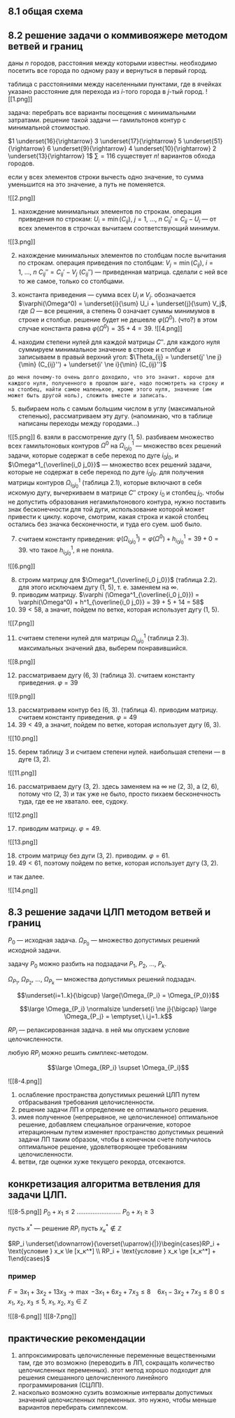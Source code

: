 ## 8.1 общая схема
## 8.2 решение задачи о коммивояжере методом ветвей и границ

даны $n$ городов, расстояния между которыми известны. необходимо посетить все города по одному разу и вернуться в первый город.

таблица с расстояниями между населенными пунктами, где в ячейках указано расстояние для перехода из $i$-того города в $j$-тый город.
![[1.png]]

задача: перебрать все варианты посещения с минимальными затратами.
решение такой задачи — гамильтонов контур с минимальной стоимостью. 

$1 \underset{16}{\rightarrow} 3 \underset{17}{\rightarrow} 5 \underset{51}{\rightarrow} 6 \underset{9}{\rightarrow} 4 \underset{10}{\rightarrow} 2 \underset{13}{\rightarrow} 1$
$\sum = 116$ 
существует $n!$ вариантов обхода городов.

если у всех элементов строки вычесть одно значение, то сумма уменьшится на это значение, а путь не поменяется.

![[2.png]]

1. нахождение минимальных элементов по строкам.
операция приведения по строкам:
$U_i = \min (C_{ij}),\ j = 1,\ ...,\ n$
$C_{ij}' = C_{ij} - U_i$ — от всех элементов в строчках вычитаем соответствующий минимум.

![[3.png]]

2. нахождение минимальных элементов по столбцам после вычитания по строкам.
операция приведения по столбцам:
$V_j = \min (C_{ij}),\ i = 1,\ ...,\ n$
$C_{ij}'' = C_{ij}' - V_j$
$(C_{ij}'')$ — приведенная матрица. сделали с ней все то же самое, только со столбцами.

3. константа приведения — сумма всех $U_i$ и $V_j$. обозначается $\varphi(\Omega^0) = \underset{i}{\sum} U_i + \underset{j}{\sum} V_j$, где $\Omega$ — все решения, а степень $0$ означает суммы минимумов в строке и столбце.
   решение будет не дешевле $\varphi(\Omega^0)$. (что?)
   в этом случае константа равна $\varphi(\Omega^0) = 35 + 4 = 39$.
![[4.png]]

4. находим степени нулей для каждой матрицы $C''$. для каждого нуля суммируем минимальное значение в строке и столбце и записываем в правый верхний угол: $\Theta_{ij} = \underset{j' \ne j}{\min} (C_{ij}'') + \underset{i' \ne i}{\min} (C_{ij}'')$ 
```
до меня почему-то очень долго доходило, что это значит. короче для каждого нуля, полученного в прошлом шаге, надо посмотреть на строку и на столбец, найти самое маленькое, кроме этого нуля, значение (им может быть другой ноль), сложить вместе и записать.
```
5. выбираем ноль с самым большим числом в углу (максимальной степенью), рассматриваем эту дугу. (напоминаю, что в таблице написаны переходы между городами...)

![[5.png]]
6. взяли в рассмотрение дугу (1, 5). разбиваем множество всех гамильтоновых контуров $\Omega^0$ на $\Omega^1_{i_0 j_0}$ — множество всех решений задачи, которые содержат в себе переход по дуге $i_0 j_0$, и $\Omega^1_{\overline{i_0 j_0}}$ — множество всех решений задачи, которые не содержат в себе переход по дуге $i_0 j_0$. для получения матрицы контуров $\Omega^1_{i_0 j_0}$ (таблица 2.1), которые включают в себя искомую дугу, вычеркиваем в матрице $C''$ строку $i_0$ и столбец $j_0$. чтобы не допустить образования негамильтонового контура, нужно поставить знак бесконечности для той дуги, использование которой может привести к циклу. короче, смотрим, какая строка и какой столбец остались без значка бесконечности, и туда его суем. шоб было.
   
7. считаем константу приведения: $\varphi(\Omega^1_{i_0 j_0}) = \varphi(\Omega^0) + h^1_{i_0 j_0} = 39 + 0 = 39$. что такое $h^1_{i_0 j_0}$, я не поняла.

![[6.png]]

8. строим матрицу для $\Omega^1_{\overline{i_0 j_0}}$ (таблица 2.2). для этого исключаем дугу (1, 5), т. е. заменяем на $\infty$.
9. приводим матрицу.
   $\varphi (\Omega^1_{\overline{i_0 j_0}}) = \varphi(\Omega^0) + h^1_{\overline{i_0 j_0}} = 39 + 5 + 14 = 58$
10. $39 < 58$, а значит, пойдем по ветке, которая использует дугу (1, 5). 

![[7.png]]

11. считаем степени нулей для матрицы $\Omega^1_{i_0 j_0}$ (таблица 2.3). максимальных значений два, выберем понравившийся.

![[8.png]]

12. рассматриваем дугу (6, 3) (таблица 3). считаем константу приведения. $\varphi = 39$

![[9.png]]

13. рассматриваем контур без (6, 3). (таблица 4). приводим матрицу. считаем константу приведения. $\varphi = 49$
14. $39 < 49$, а значит, пойдем по ветке, которая использует дугу (6, 3).

![[10.png]]

15. берем таблицу 3 и считаем степени нулей. наибольшая степени — в дуге (3, 2).

![[11.png]]

16. рассматриваем дугу (3, 2). здесь заменяем на $\infty$ не (2, 3), а (2, 6), потому что (2, 3) и так уже не было, просто пихаем бесконечность туда, где ее не хватало. еее, судоку.

![[12.png]]

17. приводим матрицу. $\varphi = 49$. 

![[13.png]]

18. строим матрицу без дуги (3, 2). приводим. $\varphi = 61$.
19. $49 < 61$, поэтому пойдем по ветке, которая использует дугу (3, 2).

и так далее.

![[14.png]]
## 8.3 решение задачи ЦЛП методом ветвей и границ
$P_0$ — исходная задача.
$\Omega_{P_0}$ — множество допустимых решений исходной задачи.

задачу $P_0$ можно разбить на подзадачи $P_1,\ P_2,\ ...,\ P_k$.

$\Omega_{P_1},\ \Omega_{P_2},\ ...,\ \Omega_{P_k}$ — множества допустимых решений подзадач.

$$\underset{i=1..k}{\bigcup} \large{\Omega_{P_i} = \Omega_{P_0}}$$

$$\large \Omega_{P_i} \normalsize \underset{i \ne j}{\bigcap} \large \Omega_{P_j} = \emptyset,\ i,j=1..k$$

$RP_i$ — релаксированная задача. в ней мы опускаем условие целочисленности.

любую $RP_i$ можно решить симплекс-методом.

$$\large \Omega_{RP_i} \supset \Omega_{P_i}$$

![[8-4.png]]

1. ослабление пространства допустимых решений ЦЛП путем отбрасывания требования целочисленности.
2. решение задачи ЛП и определение ее оптимального решения.
3. имея полученное (непрерывное, не целочисленное) оптимальное решение, добавляем специальное ограничение, которое итерационным путем изменяет пространство допустимых решений задачи ЛП таким образом, чтобы в конечном счете получилось оптимальное решение, удовлетворяющее требованиям целочисленности.
4. ветви, где оценки хуже текущего рекорда, отсекаются.

## конкретизация алгоритма ветвления для задачи ЦЛП.

![[8-5.png]]
$P_0 + x_1 \le 2$ ......................... $P_0 + x_1 \ge 3$

пусть $x^*$ — решение $RP_i$
пусть $x^*_к \not \in \mathbb Z$

$RP_i \underset{\downarrow}{\overset{\uparrow}{|}}\begin{cases}RP_i + \text{условие } x_к \le [x_к^*] \\ RP_i + \text{условие } x_к \ge [x_к^*] + 1\end{cases}$

### пример
$F = 3x_1 + 3x_2 + 13 x_3 \to \max$
$-3x_1 + 6x_2 + 7 x_3 \le 8$
$\ \ \ 6x_1 - 3x_2 + 7x_3 \le 8$
$0 \le x_1,\ x_2,\ x_3 \le 5$, $x_1,\ x_2,\ x_3 \in \mathbb Z$

![[8-6.png]]
![[8-7.png]]
## практические рекомендации
1. аппроксимировать целочисленные переменные вещественными там, где это возможно (переводить в ЛП, сокращать количество целочисленных переменных). этот метод хорошо подходит для решения смешанного целочисленного линейного программирования (СЦЛП). 
2. насколько возможно сузить возможные интервалы допустимых значений целочисленных переменных. это нужно, чтобы меньше вариантов перебирать симплексом.